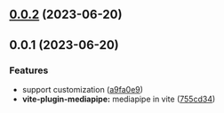 ## [0.0.2](https://github.com/Spencer17x/arca/compare/vite-plugin-mediapipe@0.0.1...vite-plugin-mediapipe@0.0.2) (2023-06-20)



## 0.0.1 (2023-06-20)


### Features

* support customization ([a9fa0e9](https://github.com/Spencer17x/arca/commit/a9fa0e9565d51b453f23dead59c29f00e1b61abe))
* **vite-plugin-mediapipe:** mediapipe in vite ([755cd34](https://github.com/Spencer17x/arca/commit/755cd34da2719e948a0994bd3d1176f6bc2308e2))



